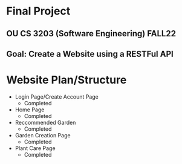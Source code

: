 # Final Project
## OU CS 3203 (Software Engineering) FALL22 
## Goal: Create a Website using a RESTFul API

# Website Plan/Structure 
- Login Page/Create Account Page
   - Completed 
- Home Page
   - Completed
 - Reccommended Garden 
   - Completed
- Garden Creation Page
   - Completed
- Plant Care Page
   - Completed 

 
